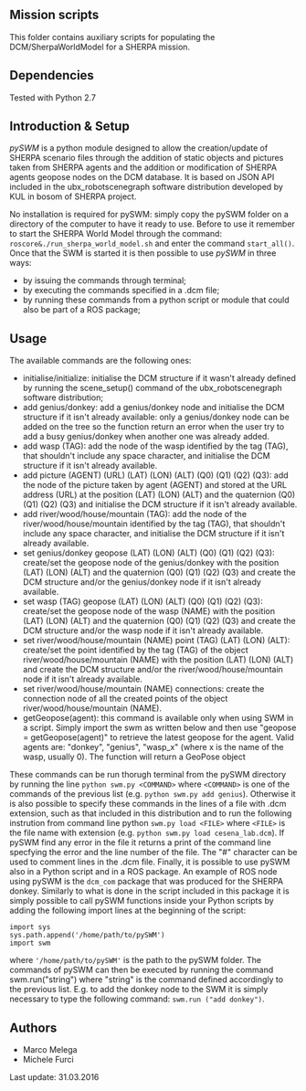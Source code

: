 Mission scripts
---------------

This folder contains auxiliary scripts for populating the DCM/SherpaWorldModel for a SHERPA mission.

Dependencies
------------

Tested with Python 2.7


Introduction & Setup
--------------------

*pySWM* is a python module designed to allow the creation/update of SHERPA 
scenario files through the addition of static objects and pictures taken from 
SHERPA agents and the addition or modification of SHERPA agents geopose nodes
 on the DCM database. It is based on JSON API included in the ubx_robotscenegraph
 software distribution developed by KUL in bosom of SHERPA project. 
  
 No installation is required for pySWM: simply copy the pySWM folder on a directory of
 the computer to have it ready to use. Before to use it remember to start the 
 SHERPA World Model through the command:  ``roscore&./run_sherpa_world_model.sh`` and 
 enter the command ``start_all()``. Once that the SWM is started it is then possible 
 to use *pySWM* in three ways:

* by issuing the commands through terminal;
* by executing the commands specified in a .dcm file;
* by running these commands from a python script or module that could also be part of a ROS package;

Usage
-----

The available commands are the following ones:

* initialise/initialize: initialise the DCM structure if it wasn't already defined by running the scene_setup() command of the ubx_robotscenegraph software distribution;
* add genius/donkey: add a genius/donkey node and initialise the DCM structure if it isn't already available: only a genius/donkey node can be added on the tree so the function return an error when the user try to add a busy genius/donkey when another one was already added.
* add wasp (TAG): add the node of the wasp identified by the tag (TAG), that shouldn't include any space character, and initialise the DCM structure if it isn't already available.
* add picture (AGENT) (URL) (LAT) (LON) (ALT) (Q0) (Q1) (Q2) (Q3): add the node of the picture taken by agent (AGENT) and stored at the URL address (URL) at the position (LAT) (LON) (ALT) and the quaternion (Q0) (Q1) (Q2) (Q3) and initialise the DCM structure if it isn't already available.
* add river/wood/house/mountain (TAG): add the node of the river/wood/house/mountain identified by the tag (TAG), that shouldn't include any space character, and initialise the DCM structure if it isn't already available.
* set genius/donkey geopose (LAT) (LON) (ALT) (Q0) (Q1) (Q2) (Q3): create/set the geopose node of the genius/donkey with the position (LAT) (LON) (ALT) and the quaternion (Q0) (Q1) (Q2) (Q3) and create the DCM structure and/or the genius/donkey node if it isn't already available.
* set wasp (TAG) geopose (LAT) (LON) (ALT) (Q0) (Q1) (Q2) (Q3): create/set the geopose node of the wasp (NAME) with the position (LAT) (LON) (ALT) and the quaternion (Q0) (Q1) (Q2) (Q3) and create the DCM structure and/or the wasp node if it isn't already available.
* set river/wood/house/mountain (NAME) point (TAG) (LAT) (LON) (ALT): create/set the point identified by the tag (TAG) of the object river/wood/house/mountain (NAME) with the position (LAT) (LON) (ALT) and create the DCM structure and/or the river/wood/house/mountain node if it isn't already available.
* set river/wood/house/mountain (NAME) connections: create the connection node of all the created points of the object river/wood/house/mountain (NAME).
* getGeopose(agent): this command is available only when using SWM in a script. Simply import the swm as written below and then use "geopose = getGeopose(agent)" to retrieve the latest geopose for the agent. Valid agents are: "donkey", "genius", "wasp_x" (where x is the name of the wasp, usually 0). The function will return a GeoPose object

These commands can be run thorugh terminal from the pySWM directory by running the line ``python swm.py <COMMAND>`` where ``<COMMAND>`` is one of the commands of the previous list (e.g. ``python swm.py add genius``).
Otherwise it is also possible to specify these commands in the lines of a file with 
.dcm extension, such as that included in this distribution and to run the following instrution from command line python ``swm.py load <FILE>`` where ``<FILE>`` is the file name with extension (e.g. ``python swm.py load cesena_lab.dcm``). If pySWM find any error in the file it returns a print of the command line specfying the error and the line number of the file. The "#" character can be used to comment lines in the .dcm file.
Finally, it is possible to use pySWM also in a Python script and in a ROS package. An example of ROS node using pySWM is the ``dcm_com`` package that was produced for the SHERPA donkey. Similarly to what is done in the script included in this package it is simply possible to call pySWM functions inside your Python scripts  by adding the following import lines at the beginning of the script:

```
import sys
sys.path.append('/home/path/to/pySWM')
import swm
```

where ``'/home/path/to/pySWM'`` is the path to the pySWM folder. The commands of pySWM can then be executed by running the command swm.run("string") where "string" is the command defined accordingly to the previous list. E.g. to add the donkey node to the SWM it is simply necessary to type the following command: ``swm.run ("add donkey")``.


Authors
-------

* Marco Melega
* Michele Furci

Last update: 31.03.2016

